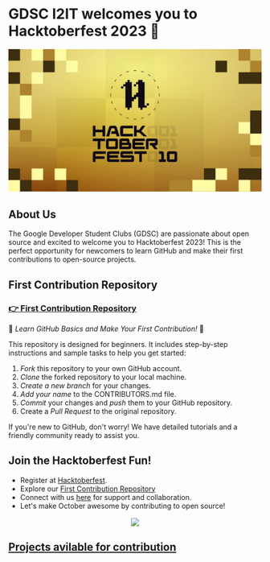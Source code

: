 <!-- Hacktoberfest 2023 - GDSC GitHub Landing Page -->

# GDSC I2IT welcomes you to Hacktoberfest 2023 🚀
![Hacktoberfest Logo](hack.jpg)


## About Us

The Google Developer Student Clubs (GDSC) are passionate about open source and excited to welcome you to Hacktoberfest 2023! This is the perfect opportunity for newcomers to learn GitHub and make their first contributions to open-source projects.

## First Contribution Repository

### [👉 First Contribution Repository](https://github.com/GDSCI2IT/First-Contribution)

🌟 *Learn GitHub Basics and Make Your First Contribution!* 🌟

This repository is designed for beginners. It includes step-by-step instructions and sample tasks to help you get started:

1. *Fork* this repository to your own GitHub account.
2. *Clone* the forked repository to your local machine.
3. *Create a new branch* for your changes.
4. *Add your name* to the CONTRIBUTORS.md file.
5. *Commit* your changes and *push* them to your GitHub repository.
6. Create a *Pull Request* to the original repository.

If you're new to GitHub, don't worry! We have detailed tutorials and a friendly community ready to assist you.

## Join the Hacktoberfest Fun!

- Register at [Hacktoberfest](https://hacktoberfest.digitalocean.com/).
- Explore our [First Contribution Repository](https://github.com/GDSCI2IT/First-Contribution)
- Connect with us [here](https://linktr.ee/gdsci2it) for support and collaboration.
- Let's make October awesome by contributing to open source!


<div style="text-align: center;"><img align="center" src="https://hacktoberfest.com/_next/static/media/logo-hacktoberfest--horizontal.ebc5fdc8.svg"/></div>


## [ Projects avilable for contribution](https://github.com/GDSCI2IT/Projects)

